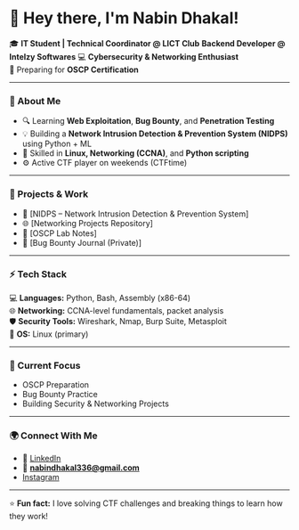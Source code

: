 # 👋 Hey there, I'm Nabin Dhakal!

🎓 **IT Student | Technical Coordinator @ LICT Club** 
**Backend Developer @ Intelzy Softwares**
💻 **Cybersecurity & Networking Enthusiast**  
🔐 Preparing for **OSCP Certification**

---

### 🧠 About Me
- 🔍 Learning **Web Exploitation**, **Bug Bounty**, and **Penetration Testing**  
- 💡 Building a **Network Intrusion Detection & Prevention System (NIDPS)** using Python + ML  
- 🧰 Skilled in **Linux, Networking (CCNA)**, and **Python scripting**  
- ⚙️ Active CTF player on weekends (CTFtime)

---

### 🚀 Projects & Work
- 🧩 [NIDPS – Network Intrusion Detection & Prevention System]
- 🌐 [Networking Projects Repository]
- 📘 [OSCP Lab Notes]
- 🐞 [Bug Bounty Journal (Private)]

---

### ⚡ Tech Stack
💻 **Languages:** Python, Bash, Assembly (x86-64)  
🌐 **Networking:** CCNA-level fundamentals, packet analysis  
🛡️ **Security Tools:** Wireshark, Nmap, Burp Suite, Metasploit  
🐧 **OS:** Linux (primary)  

---

### 🌱 Current Focus
- OSCP Preparation
- Bug Bounty Practice
- Building Security & Networking Projects

---

### 🌍 Connect With Me
- 💼 [LinkedIn](https://www.linkedin.com/in/nabin-dhakal10/)  
- 📧 **nabindhakal336@gmail.com**
- [Instagram](https://www.instagram.com/nabiniverse)
  
---

⭐ **Fun fact:** I love solving CTF challenges and breaking things to learn how they work!
